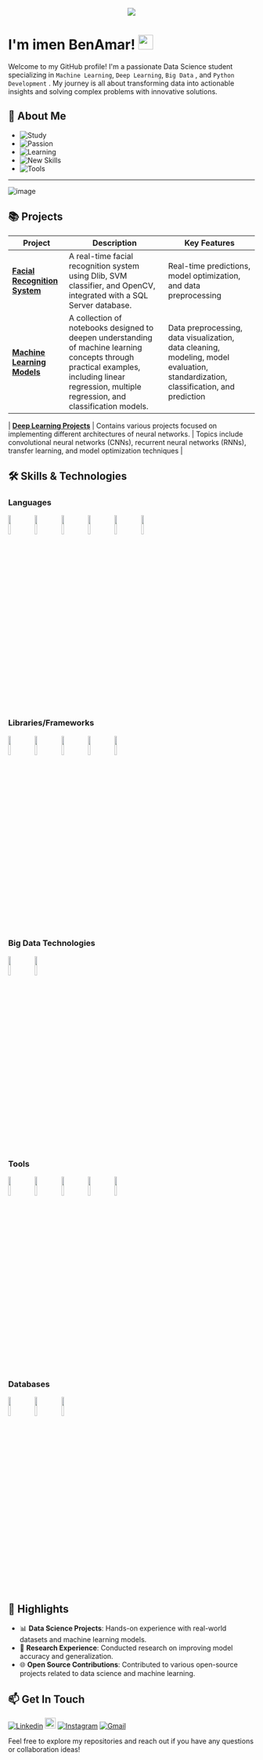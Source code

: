 <p align="center"><img src="https://i.imgur.com/A6bWGFl.gif"/></p>

# I'm imen BenAmar! <img src="https://raw.githubusercontent.com/iampavangandhi/iampavangandhi/master/gifs/Hi.gif" width="30px"></h2>

Welcome to my GitHub profile! I'm a passionate Data Science student specializing in `Machine Learning`, `Deep Learning`, `Big Data` , and `Python Development` . My journey is all about transforming data into actionable insights and solving complex problems with innovative solutions.
## 🚀 About Me

- ![Study](https://img.shields.io/badge/🎓_Currently_Studying-Data_Science-blue)
- ![Passion](https://img.shields.io/badge/🔍_Passionate_About-Machine_Learning,_Big_Data-yellow)
- ![Learning](https://img.shields.io/badge/💡_Currently_Learning-Advanced_ML_&_Big_Data-orange)
- ![New Skills](https://img.shields.io/badge/🌱_Learning_Skills-Data_Engineering,_Cloud-blueviolet)
- ![Tools](https://img.shields.io/badge/📈_Favorite_Tools-TensorFlow,_Keras,_Scikit_Learn-green)

------------------------------------------------------------------------------------------------------------------------------------------
![image](https://github.com/user-attachments/assets/926b62da-fefe-4d69-8de6-b68a43d61b2d)


## 📚 Projects

| Project | Description | Key Features |
|---------|-------------|--------------|
| [**Facial Recognition System**](https://github.com/ImenBenAmar/face_identification) | A real-time facial recognition system using Dlib, SVM classifier, and OpenCV, integrated with a SQL Server database. | Real-time predictions, model optimization, and data preprocessing |
| [**Machine Learning Models**](https://github.com/ImenBenAmar/Machine_Learning) | A collection of notebooks designed to deepen understanding of machine learning concepts through practical examples, including linear regression, multiple regression, and classification models. | Data preprocessing, data visualization, data cleaning, modeling, model evaluation, standardization, classification, and prediction |

| [**Deep Learning Projects**](https://github.com/ImenBenAmar/Deep_learning) | Contains various projects focused on implementing different architectures of neural networks. | Topics include convolutional neural networks (CNNs), recurrent neural networks (RNNs), transfer learning, and model optimization techniques |


## 🛠️ Skills & Technologies

### **Languages**
<code><img width="10%" src="https://www.vectorlogo.zone/logos/python/python-ar21.svg"></code>
<code><img width="10%" src="https://www.vectorlogo.zone/logos/r-project/r-project-ar21.svg"></code>
<code><img width="10%" src="https://www.vectorlogo.zone/logos/w3_html5/w3_html5-ar21.svg"></code>
<code><img width="10%" src="https://www.vectorlogo.zone/logos/javascript/javascript-ar21.svg"></code>
<code><img width="10%" src="https://www.vectorlogo.zone/logos/java/java-ar21.svg"></code>
<code><img width="10%" src="https://www.vectorlogo.zone/logos/kotlinlang/kotlinlang-ar21.svg"></code>

### **Libraries/Frameworks**
<code><img width="10%" src="https://www.vectorlogo.zone/logos/tensorflow/tensorflow-ar21.svg"></code>
<code><img width="10%" src="https://www.vectorlogo.zone/logos/pytorch/pytorch-ar21.svg"></code>
<code><img width="10%" src="https://github.com/scikit-learn/scikit-learn/blob/main/doc/logos/scikit-learn-logo-notext.png"></code>
<code><img width="10%" src="https://www.vectorlogo.zone/logos/numpy/numpy-ar21.svg"></code>
<code><img width="10%" src="https://www.vectorlogo.zone/logos/usepanda/usepanda-ar21.svg"></code>

### **Big Data Technologies**
<code><img width="10%" src="https://www.vectorlogo.zone/logos/apache_spark/apache_spark-ar21.svg"></code>
<code><img width="10%" src="https://www.vectorlogo.zone/logos/apache_hadoop/apache_hadoop-ar21.svg"></code>

### **Tools**
<code><img width="10%" src="https://www.vectorlogo.zone/logos/jupyter/jupyter-ar21.svg"></code>
<code><img width="10%" src="https://www.vectorlogo.zone/logos/git-scm/git-scm-ar21.svg"></code>
<code><img width="10%" src="https://www.vectorlogo.zone/logos/palletsprojects_flask/palletsprojects_flask-ar21.svg"></code>
<code><img width="10%" src="https://www.vectorlogo.zone/logos/jupyter/jupyter-ar21.svg"></code>
<code><img width="10%" src="https://www.vectorlogo.zone/logos/flutterio/flutterio-ar21.svg"></code>

### **Databases**
<code><img width="10%" src="https://www.vectorlogo.zone/logos/mysql/mysql-ar21.svg"></code>
<code><img width="10%" src="https://www.vectorlogo.zone/logos/mongodb/mongodb-ar21.svg"></code>
<code><img width="10%" src="https://www.svgrepo.com/show/303229/microsoft-sql-server-logo.svg"></code>


## 🌟 Highlights

- 📊 **Data Science Projects**: Hands-on experience with real-world datasets and machine learning models.
- 🔬 **Research Experience**: Conducted research on improving model accuracy and generalization.
- 🌐 **Open Source Contributions**: Contributed to various open-source projects related to data science and machine learning.


## 📫 Get In Touch
[![Linkedin](https://img.shields.io/badge/-LinkedIn-blue?style=flat&logo=Linkedin&logoColor=white)](https://www.linkedin.com/in/imen-benamar-616079212/)
[<img src="https://img.shields.io/badge/Kaggle-Follow-blue?logo=kaggle&style=social" height="22" title="Follow me on Kaggle" />](https://www.kaggle.com/imenbenamar1)
[![Instagram](https://img.shields.io/badge/-Instagram-c13584?style=flat&labelColor=c13584&logo=instagram&logoColor=white)](https://www.instagram.com/imen_benamar3/)
[![Gmail](https://img.shields.io/badge/-Gmail-c14438?style=flat&logo=Gmail&logoColor=white)](mailto:imen.bnamar@gmail.com)

Feel free to explore my repositories and reach out if you have any questions or collaboration ideas!
